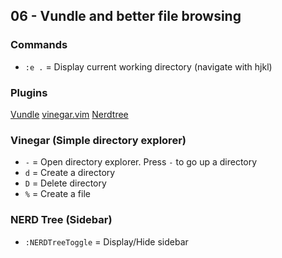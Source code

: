 ## 06 - Vundle and better file browsing

### Commands

- `:e .` = Display current working directory (navigate with hjkl)

### Plugins

[Vundle](https://github.com/VundleVim/Vundle.vim)
[vinegar.vim](https://github.com/tpope/vim-vinegar)
[Nerdtree](https://github.com/scrooloose/nerdtree)

### Vinegar (Simple directory explorer)

- `-` = Open directory explorer. Press `-` to go up a directory
- `d` = Create a directory
- `D` = Delete directory
- `%` = Create a file

### NERD Tree (Sidebar)

- `:NERDTreeToggle` = Display/Hide sidebar
